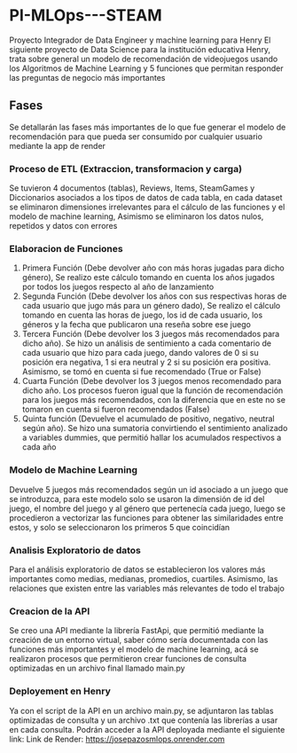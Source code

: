 # PI-MLOps---STEAM
Proyecto Integrador de Data Engineer y machine learning para Henry
El siguiente proyecto de Data Science para la institución educativa Henry, trata sobre general un modelo de recomendación de videojuegos usando los Algoritmos de Machine Learning y 5 funciones que permitan responder las preguntas de negocio más importantes
## Fases
Se detallarán las fases más importantes de lo que fue generar el modelo de recomendación para que pueda ser consumido por cualquier usuario mediante la app de render
### Proceso de ETL (Extraccion, transformacion y carga)
Se tuvieron 4 documentos (tablas), Reviews, Items, SteamGames y Diccionarios asociados a los tipos de datos de cada tabla, en cada dataset se eliminaron dimensiones irrelevantes para el cálculo de las funciones y el modelo de machine learning, Asimismo se eliminaron los datos nulos, repetidos y datos con errores
### Elaboracion de Funciones 
1. Primera Función (Debe devolver año con más horas jugadas para dicho género), Se realizo este cálculo tomando en cuenta los años jugados por todos los juegos respecto al año de lanzamiento
2. Segunda Función (Debe devolver los años con sus respectivas horas de cada usuario que jugo más para un género dado), Se realizo el cálculo tomando en cuenta las horas de juego, los id de cada usuario, los géneros y la fecha que publicaron una reseña sobre ese juego
3. Tercera Función (Debe devolver los 3 juegos más recomendados para dicho año). Se hizo un análisis de sentimiento a cada comentario de cada usuario que hizo para cada juego, dando valores de 0 si su posición era negativa, 1 si era neutral y 2 si su posición era positiva. Asimismo, se tomó en cuenta si fue recomendado (True or False)
4. Cuarta Función (Debe devolver los 3 juegos menos recomendado para dicho año. Los procesos fueron igual que la función de recomendación para los juegos más recomendados, con la diferencia que en este no se tomaron en cuenta si fueron recomendados (False)
5. Quinta función (Devuelve el acumulado de positivo, negativo, neutral según año). Se hizo una sumatoria convirtiendo el sentimiento analizado a variables dummies, que permitió hallar los acumulados respectivos a cada año
### Modelo de Machine Learning
Devuelve 5 juegos más recomendados según un id asociado a un juego que se introduzca, para este modelo solo se usaron la dimensión de id del juego, el nombre del juego y al género que pertenecía cada juego, luego se procedieron a vectorizar las funciones para obtener las similaridades entre estos, y solo se seleccionaron los primeros 5 que coincidían
### Analisis Exploratorio de datos
Para el análisis exploratorio de datos se establecieron los valores más importantes como medias, medianas, promedios, cuartiles. Asimismo, las relaciones que existen entre las variables más relevantes de todo el trabajo
### Creacion de la API
Se creo una API mediante la librería FastApi, que permitió mediante la creación de un entorno virtual, saber cómo sería documentada con las funciones más importantes y el modelo de machine learning, acá se realizaron procesos que permitieron crear funciones de consulta optimizadas en un archivo final llamado main.py
### Deployement en Henry
Ya con el script de la API en un archivo main.py, se adjuntaron las tablas optimizadas de consulta y un archivo .txt que contenía las librerías a usar en cada consulta. Podrán acceder a la API deployada mediante el siguiente link:
Link de Render: https://josepazosmlops.onrender.com
